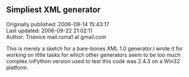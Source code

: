 ## Simpliest XML generator  
Originally published: 2006-09-14 15:43:17  
Last updated: 2006-09-22 21:02:11  
Author: Trionice mail.roma1 at gmail.com  
  
This is merely a sketch for a bare-bones XML 1.0 generator.I wrote it for working on little tasks for which other generators seem to be too much complex.\nPython version used to test this code was 2.4.3 on a Win32 platform.